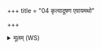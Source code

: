 +++
title = "04 कृत्यादूषण एवायमथो"

+++
<details><summary>मूलम् (WS)</summary>

कृत्यादूषण एवायमथो अरातिदूषणः ।  
अथो सहस्वां जङ्गिडः प्र ण आयूंषि तारिषत् ॥ ४ ॥
</details>